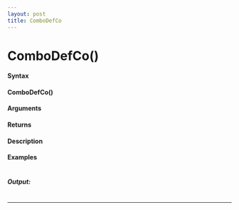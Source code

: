 ```yaml
---
layout: post
title: ComboDefCo
---
```


# ComboDefCo()


#### Syntax

#### ComboDefCo()

#### Arguments

#### Returns

#### Description

#### Examples

```

```

##### Output:

```

```

---